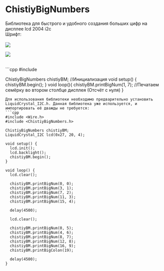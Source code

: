# ChistiyBigNumbers
Библиотека для быстрого и удобного создания больших цифр на дисплее lcd 2004 i2c   
Шрифт:   
<br>
![](https://github.com/user-attachments/assets/77dca485-9fb9-4f43-8312-4d11bf3ee802)
 
![](https://github.com/user-attachments/assets/656dcbaa-732d-4d15-b7b5-be53750665bf)

<br>
```cpp
#include <ChistiyBigNumbers.h>

ChistiyBigNumbers chistiyBM; //Инициализация
void setup() {
  chistiyBM.begin();
}
void loop(){
  chistiyBM.printBigNum(1, 7); //Печатаем семёрку во втором столбце дисплея (Отсчёт с нуля)
}
```
Для использования библиотеки необходимо предварительно установить LiquidCrystal_I2C.h. Данная библиотека уже используется, и импортировать её дважды не требуется:
```cpp
#include <Wire.h>
#include <ChistiyBigNumbers.h>

ChistiyBigNumbers chistiyBM;
LiquidCrystal_I2C lcd(0x27, 20, 4);

void setup() {
  lcd.init();
  lcd.backlight();
  chistiyBM.begin();
}

void loop() {
  lcd.clear();

  chistiyBM.printBigNum(0, 0);
  chistiyBM.printBigNum(3, 1);
  chistiyBM.printBigNum(7, 2);
  chistiyBM.printBigNum(11, 3);
  chistiyBM.printBigNum(15, 4);

  delay(4500);

  lcd.clear();

  chistiyBM.printBigNum(0, 5);
  chistiyBM.printBigNum(4, 6);
  chistiyBM.printBigNum(8, 7);
  chistiyBM.printBigNum(12, 8);
  chistiyBM.printBigNum(16, 9);
  chistiyBM.printBigColon(19);

  delay(4500);
}
```
